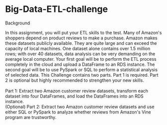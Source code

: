 # Big-Data-ETL-challenge<br>

<header2>Background</h><br>

In this assignment, you will put your ETL skills to the test. Many of Amazon's shoppers depend on product reviews to make a purchase. Amazon makes these datasets publicly available. They are quite large and can exceed the capacity of local machines. One dataset alone contains over 1.5 million rows; with over 40 datasets, data analysis can be very demanding on the average local computer. Your first goal will be to perform the ETL process completely in the cloud and upload a DataFrame to an RDS instance. The second goal will be to use PySpark or SQL to perform a statistical analysis of selected data.
This Challenge contains two parts. Part 1 is required. Part 2 is optional but highly recommended to strengthen your new skills.<br><br>
<header2>Part 1:</h> Extract two Amazon customer review datasets, transform each dataset into four DataFrames, and load the DataFrames into an RDS instance.<br>
<header2>(Optional) Part 2:</h> Extract two Amazon customer review datasets and use either SQL or PySpark to analyze whether reviews from Amazon's Vine program are trustworthy.
